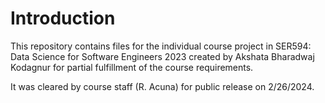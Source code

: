 ﻿# Introduction
This repository contains files for the individual course project in SER594: Data Science for Software Engineers 2023 created by Akshata Bharadwaj Kodagnur for partial fulfillment of the course requirements.

It was cleared by course staff (R. Acuna) for public release on 2/26/2024.
